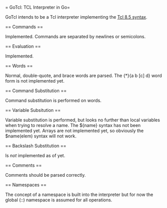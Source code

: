 = GoTcl: TCL Interpreter in Go=

GoTcl intends to be a Tcl interpreter implementing the [Tcl 8.5
syntax](http://www.tcl.tk/man/tcl8.5/TclCmd/Tcl.htm).

== Commands ==

Implemented.  Commands are separated by newlines or semicolons.

== Evaluation ==

Implemented.

== Words ==

Normal, double-quote, and brace words are parsed.  The {*}{a b [c] d}
word form is not implemented yet.

== Command Substitution ==

Command substitution is performed on words.

== Variable Subsitution ==

Variable substitution is performed, but looks no further than local
variables when trying to resolve a name.  The ${name} syntax has not
been implemented yet.  Arrays are not implemented yet, so obviously
the $name(elem) syntax will not work.

== Backslash Substitution ==

Is *not* implemented as of yet.  

== Comments ==

Comments should be parsed correctly.

== Namespaces ==

The concept of a namespace is built into the interpreter but for now
the global (::) namespace is assumed for all operations.
